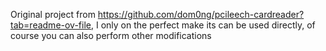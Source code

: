 Original project from https://github.com/dom0ng/pcileech-cardreader?tab=readme-ov-file, I only on the perfect make its can be used directly, of course you can also perform other modifications
